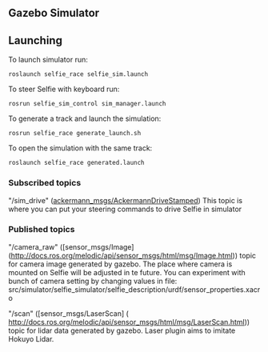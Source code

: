 ## Gazebo Simulator

## Launching
To launch simulator run: 
``` 
roslaunch selfie_race selfie_sim.launch
```

To steer Selfie with keyboard run:
```
rosrun selfie_sim_control sim_manager.launch
```
To generate a track and launch the simulation:
```
rosrun selfie_race generate_launch.sh
```
To open the simulation with the same track:
```
roslaunch selfie_race generated.launch
```
### Subscribed topics

"/sim_drive"
 ([ackermann_msgs/AckermannDriveStamped](http://docs.ros.org/api/ackermann_msgs/html/msg/AckermannDriveStamped.html))
 This topic is where you can put your steering commands to drive Selfie in simulator

### Published topics
"/camera_raw" 
 ([sensor_msgs/Image] (http://docs.ros.org/melodic/api/sensor_msgs/html/msg/Image.html))
 topic for camera image generated by gazebo. The place where camera is mounted on Selfie will be adjusted in te future. You can   experiment with bunch of camera setting by changing values in file:           src/simulator/selfie_simulator/selfie_description/urdf/sensor_properties.xacro 
 
"/scan"
 ([sensor_msgs/LaserScan] ( http://docs.ros.org/melodic/api/sensor_msgs/html/msg/LaserScan.html))
 topic for lidar data generated by gazebo. Laser plugin aims to imitate Hokuyo Lidar. 


